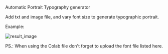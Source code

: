 Automatic Portrait Typography generator

Add txt and image file, and vary font size to generate typographic portrait.

Example:

![result_image](https://github.com/user-attachments/assets/f5b50824-3bb0-4b66-8f16-bc34cf94de98)

PS.: When using the Colab file don't forget to upload the font file listed here.
